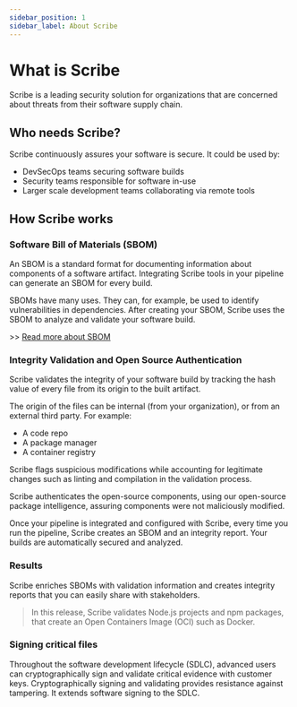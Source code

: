 ```yaml
---
sidebar_position: 1
sidebar_label: About Scribe
---
```

# What is Scribe

Scribe is a leading security solution for organizations that are concerned about threats from their software supply chain.

## Who needs Scribe? ##

Scribe continuously assures your software is secure. It could be used by:

- DevSecOps teams securing software builds
- Security teams responsible for software in-use
- Larger scale development teams collaborating via remote tools


## How Scribe works  

### Software Bill of Materials (SBOM) 

An SBOM is a standard format for documenting information about components of a software artifact.  Integrating Scribe tools in your pipeline can generate an SBOM for every build.

SBOMs have many uses. They can, for example, be used to identify vulnerabilities in dependencies.
After creating your SBOM, Scribe uses the SBOM to analyze and validate your software build. 


\>\> [Read more about SBOM](https://scribesecurity.com/sbom/)
### Integrity Validation and Open Source Authentication 

 Scribe validates the integrity of your software build by tracking the hash value of every file from its origin to the built artifact.


The origin of the files can be internal (from your organization), or from an external third party. For example: 

  - A code repo
  - A package manager
  - A container registry

Scribe flags suspicious modifications while accounting for legitimate changes such as linting and compilation in the validation process.

Scribe authenticates the open-source components, using our open-source package intelligence, assuring components were not maliciously modified.

Once your pipeline is integrated and configured with Scribe, every time you run the pipeline, Scribe creates an SBOM and an integrity report. Your builds are automatically secured and analyzed. 

### Results
Scribe enriches SBOMs with validation information and creates integrity reports that you can easily share with stakeholders.
> In this release, Scribe validates Node.js projects and npm packages, that create an Open Containers Image (OCI) such as Docker.

### Signing critical files 

Throughout the software development lifecycle (SDLC), advanced users can cryptographically sign and validate critical evidence with customer keys. Cryptographically signing and validating provides resistance against tampering. It extends software signing to the SDLC.

